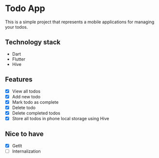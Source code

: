 # Todo App

This is a simple project that represents a mobile applications for managing your todos.

## Technology stack
- Dart 
- Flutter
- Hive

## Features
- [x] View all todos
- [x] Add new todo
- [x] Mark todo as complete
- [x] Delete todo
- [x] Delete completed todos
- [x] Store all todos in phone local storage using Hive

## Nice to have
- [x] GetIt
- [ ] Internalization
